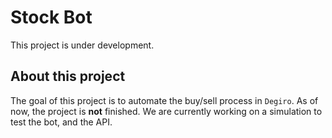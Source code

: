 # Stock Bot
This project is under development. 

## About this project
The goal of this project is to automate the buy/sell process in `Degiro`. As of now, the project is **not** finished. 
We are currently working on a simulation to test the bot, and the API. 
